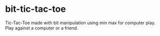 # bit-tic-tac-toe
Tic-Tac-Toe made with bit manipulation using min max for computer play. Play against a computer or a friend.

